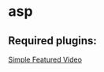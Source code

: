 # asp

## Required plugins: 
[Simple Featured Video](https://wordpress.org/plugins/simple-featured-video/)
